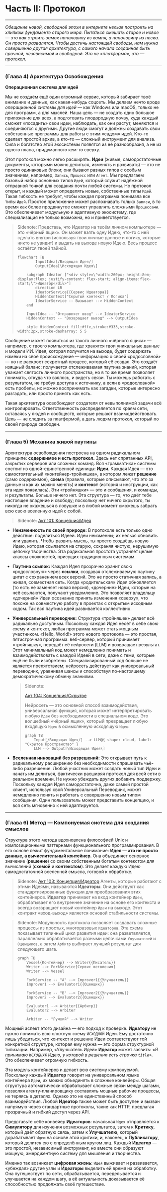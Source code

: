 # Часть II: Протокол

---

_Обещание новой, свободной эпохи в интернете нельзя построить на хлипком фундаменте старого мира. Пытаться смешать старое и новое — это как строить замок наполовину из камня, а наполовину из песка. Он просто развалится. Чтобы достичь настоящей свободы, нам нужна совершенно другая архитектура, с самого начала созданная быть прочной, независимой и свободной. Это не «платформа», это — протокол._

---

### (Глава 4) Архитектура Освобождения

**Операционная система для идей**

Мы не создаём ещё один огромный сервис, который забирает твоё внимание и данные, как какая-нибудь соцсеть. Мы делаем нечто вроде _операционной системы для идей_ — как Windows или macOS, только не для программ, а для мыслей. Наша цель — не создать одно большое приложение для всех, а подготовить плодородную почву, куда каждый сможет «посадить» свои идеи, наблюдать, как они растут, меняются и соединяются с другими. Другие люди смогут и должны создавать свои собственные программы для работы с этим «садом» идей. Кто-то сделает простой архив, а кто-то — сложный инструмент для анализа. Сила и богатство этой экосистемы появятся из её разнообразия, а не из одного плана, придуманного кем-то сверху.

Этот протокол можно легко расширять. **Идеи** (живые, самодостаточные документы, которыми можно делиться, изменять и развивать) — это не просто одинаковые блоки; они бывают разных типов с особым значением, например, `Запись`, `Процесс` или `Агент`. Мы предлагаем базовый набор основных типов `Идей`, который служит надёжной отправной точкой для создания почти любой системы. Но протокол открыт, и каждый может определять новые, собственные типы `Идей`. Такая гибкость не требует, чтобы каждая программа понимала все типы `Идей`. Простое приложение может распознавать только `Записи`, в то время как более продвинутое сможет управлять сложными `Процессами`. Это обеспечивает модульную и адаптивную экосистему, где специализация не только возможна, но и приветствуется.

> Sidenote: Представь, что Идеатор на твоём личном компьютере — это «чёрный ящик». Он может взять одну Идею, что-то с ней сделать внутри (используя твои личные данные и логику, которые никто не увидит) и выдать на выходе новую Идею. Весь процесс остаётся твоей тайной.
>
> ```mermaid
> flowchart TB
>         InputIdea[/Входящая Идея/]
>         OutputIdea[\Исходящая Идея\]
>
>     subgraph Ideator ["<div style=\"width:260px; height:8em; display:flex; justify-content: flex-start; align-items:flex-start;\">Идеатор</div>"]
>         direction LR
>         IdeatorService{{Сервис Идеатора}}
>         HiddenContext["Скрытый контекст / Логика"]
>         IdeatorService -- Вызывает --> HiddenContext
>     end
>
>     InputIdea -- "Отправляет ввод" --> IdeatorService
>     HiddenContext -- "Возвращает вывод" --> OutputIdea
>
>     style HiddenContext fill:#ffe,stroke:#333,stroke-width:2px,stroke-dasharray: 5 5
> ```
Сообщение может появиться из такого личного «чёрного ящика» — например, с твоего компьютера, где хранятся твои уникальные данные и модели ИИ. Идея, которая получится на выходе, будет содержать намёки на своё происхождение — информацию о своей «родословной» — но не раскроет секретный процесс, который её создал. Это создаёт изящный баланс: получается отслеживаемая паутина знаний, которая уважает святость личного пространства, но в то же время позволяет понимать, откуда что взялось, и видеть связи. Ты можешь работать с результатом, не требуя доступа к источнику, а если в «родословной» есть пробелы, их можно воспринимать как загадки, которые интересно разгадать, или просто принять как есть.

Такая архитектура освобождает создателя от невыполнимой задачи всё контролировать. Ответственность распределяется по краям сети, оставаясь у людей и сообществ, которые решают взаимодействовать. Цель — не следить за платформой, а дать людям протокол, который по своей природе свободен.

---

### (Глава 5) Механика живой паутины

Архитектура освобождения построена на одном радикальном принципе: **содержимое и есть протокол.** Здесь нет спрятанных API, закрытых серверов или сложных команд. Вся «грамматика» системы состоит из одной-единственной единицы: **Идеи**. Каждая Идея — это самостоятельный «контейнер-тройняшка», в котором лежат **решение** (само содержимое), **схема** (правила, которые описывают, что это за данные и как их можно менять) и **контекст** (история и инструкции, как эта идея появилась). Эти «тройняшки» — это и сообщения, и команды, и результаты. Больше ничего нет. Эта структура — то, что даёт тебе настоящее владение и свободу; поскольку нет ничего скрытого, ты никогда не окажешься в ловушке и в любой момент сможешь забрать всю свою вселенную идей с собой.

> Sidenote: [Акт 101: Концепция/Идея](../rfc/101_concept_idea.md)
- **Неизменность по своей природе:** В протоколе есть только одно действие: поделиться Идеей. Идеи неизменны; их нельзя обновить или удалить. Чтобы развить мысль, ты просто создаёшь новую Идею, которая ссылается на старую, сохраняя чистую, нерушимую цепочку творчества. Эта радикальная простота устраняет целые классы сложностей, присущих традиционным системам.

- **Паутина ссылок:** Каждая Идея прозрачно хранит свою «родословную» через **ссылки**, создавая отслеживаемую паутину цитат с сохранением всех версий. Это не просто статичная запись, а живая, совместная сеть. Когда «родительская» Идея обновляется (то есть её заменяет новая версия), «дочерние» Идеи, которые на неё ссылаются, получают уведомление. Это позволяет владельцу «дочерней» Идеи осознанно принять изменения «сверху», что похоже на совместную работу в проектах с открытым исходным кодом. Так вся паутина идей развивается коллективно.

- **Универсальный переводчик:** Структура «тройняшек» делает всё радикально доступным. Поскольку каждая Идея несёт в себе свою схему и контекст, любая программа может стать мощным участником. «Hello, World!» этого нового протокола — это простая, пятистрочная программа: веб-сервер, который принимает «тройняшку», передаёт её нейросети (LLM) и возвращает результат. Этот минимальный код может немедленно понимать и взаимодействовать с каждой Идеей в сети, даже с теми, которые ещё не были изобретены. Специализированный код больше не является препятствием; нейросеть действует как универсальный переводчик, уравнивая шансы и способствуя по-настоящему демократическому обмену знаниями.

  > Sidenote:
  > 
  > [Акт 104: Концепция/Скрытое](../rfc/104_concept_latent_.md)
  > 
  > Нейросеть — это основной способ взаимодействия, универсальная функция, которая может интерпретировать любую `Идею` без необходимости в специальном коде. Это волшебный «чёрный ящик», который превращает любую входящую `Идею` в осмысленную исходящую `Идею`.
  > 
  > ```mermaid
  > graph TB
  >     Input[/Входящая Идея/] --> LLM@{ shape: cloud, label: "Скрытое Пространство" }
  >     LLM --> Output[\Исходящая Идея\]
  > ```

- **Вселенная инноваций без разрешений:** Это открывает путь к радикальному расширению без необходимости спрашивать чьё-либо разрешение. Любой участник может создать новый тип Идеи и начать им делиться, фактически расширяя протокол для всей сети в реальном времени. Не нужно убеждать других добавить поддержку. Поскольку каждая Идея самодостаточна, даже самый простой клиент, используя свой Универсальный Переводчик, может немедленно понять и работать с совершенно новым типом сообщения. Один пользователь может представить концепцию, и вся сеть мгновенно к ней адаптируется.

---

### (Глава 6) Метод — Компонуемая система для создания смыслов

Структура этого метода вдохновлена философией Unix и композиционными паттернами функционального программирования. В его основе лежит фундаментальное понимание: **Идея — это не просто данные, а вычислительный контейнер**. Она объединяет основное значение (**решение**) со своим собственным богатым контекстом для вычислений (**схемой** и **контекстом**). Это делает каждую Идею самодостаточной вселенной смысла, готовой к обработке.

> Sidenote: [Акт 103: Концепция/Идеатор](../rfc/103_concept_ideator.md)
Агенты, которые работают с этими Идеями, называются **Идеаторы**. Они действуют как стандартизированные функции для преобразования этих контейнеров. **Идеатор** принимает на вход контейнер `Идеи`, обрабатывает его внутреннее значение на основе его контекста и всегда возвращает новый контейнер `Идеи` на выходе. Этот контракт «вход-выход» является основой стабильности системы.

> Sidenote: Модульность протокола позволяет создавать сложные процессы из простых, многоразовых `Идеаторов`. Эта схема показывает типичный цикл развития идеи: она разветвляется, параллельно обрабатывается разными цепочками `Улучшателей` и `Оценщиков`, а затем `Арбитр` выбирает лучший результат для следующего шага.
>
> ```mermaid
> graph TD
>     Vessel{Контейнер} --> Writer{{Писатель}}
>     Writer --> ForkService[Сервис ветвления]
>     Writer --> Vessel
>
>     ForkService -- "A" --> Improver1{{Улучшатель}}
>     Improver1 --> Evaluator1{{Оценщик}}
>
>     ForkService -- "B" --> Improver2{{Улучшатель}}
>     Improver2 --> Evaluator2{{Оценщик}}
>
>     Evaluator1 --> Arbiter{{Арбитр}}
>     Evaluator2 --> Arbiter
>
>     Arbiter -- "Лучший" --> Writer
> ```
Мощный аспект этого дизайна — его подход к проверке. **Идеатору** не нужно понимать всю сложную схему `ИСХОДНОЙ` Идеи. Ему достаточно лишь убедиться, что контекст и решение Идеи соответствуют той конкретной структуре, которая ему нужна — это форма структурной типизации. Например, «Улучшатель Идей» **Идеатор** может заявить: _«Я принимаю `ИСХОДНУЮ` Идею, у которой в решении есть строчка `title`»._ Это обеспечивает огромную гибкость.

Эта модель контейнеров и делает всю систему компонуемой. Поскольку каждый **Идеатор** говорит на универсальном языке контейнера `Идеи`, их можно объединять в сложные конвейеры. Общая структура автоматически обрабатывает сложные связи между шагами, позволяя агенту-планировщику составлять мощные рабочие процессы, не теряясь в деталях. Однако это не единственный способ взаимодействия. Любой **Идеатор** также может быть доступен и вызван напрямую через стандартные протоколы, такие как HTTP, предлагая прозрачный и гибкий доступ через API.

Представьте себе конвейер **Идеаторов**: начальная `Идея` отправляется к **Симулятору** для изучения возможных результатов, затем к **Критику**, который даёт обратную связь, затем к **Улучшателю**, который дорабатывает `Идею` на основе этой критики, и, наконец, к **Публикатору**, который делится ею с определённым кругом лиц. Каждый **Идеатор** — это простой, независимый инструмент, но вместе они образуют мощную, эмерджентную систему для мышления и творчества.

Именно так возникает **цифровая жизнь**: `Идея` выживает и развивается, «убеждая» другие узлы и **Идеаторы** выделить ей время на обработку. Она путешествует по сети, обрабатывается, переделывается и улучшается на каждом шагу, а её актуальность доказывается её способностью продолжать своё путешествие.
